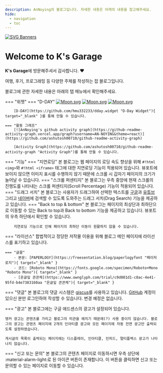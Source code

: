 ```yaml
---
description: AnNoying의 블로그입니다. 자세한 내용은 아래의 내용을 참고해주세요.
hide:
  - navigation
  - toc
---
```


[![SVG Banners](https://svg-banners.vercel.app/api?type=glitch&text1=K's%20Garage%20👨‍💻&width=800&height=400)](https://github.com/Akshay090/svg-banners)

# Welcome to K's Garage

**K's Garage**에 방문해주셔서 감사합니다. :heart:

여행, 후기, 프로그래밍 등 다양한 주제를 작성하는 잡 블로그입니다.

블로그에 관한 자세한 내용은 아래의 탭 메뉴에서 확인해주세요.

=== "위젯"
    === "D-DAY"
        [![Moon.svg](https://dday-widget.minung.dev/widget?text=New%20Year%20%F0%9F%99%82&date=2026-01-01&startDate=2025-01-01&theme=theme1)](https://dday-widget.minung.dev)
        [![Moon.svg](https://dday-widget.minung.dev/widget?text=Christmas%20%F0%9F%8E%85&date=2025-12-25&startDate=2025-01-01&theme=theme1)](https://dday-widget.minung.dev)
        [![Moon.svg](https://dday-widget.minung.dev/widget?text=Birthday%20%F0%9F%8E%89&date=2025-06-02&startDate=2025-01-01&theme=theme1)](https://dday-widget.minung.dev)

        [D-DAY](https://github.com/hmu332233/dday.widget "D-Day Widget"){ target="_blank" }를 통해 만들 수 있습니다.

    === "활동 그래프"
        [![AnNoying's github activity graph](https://github-readme-activity-graph.vercel.app/graph?username=AN-NOYING&theme=react)](https://github.com/ashutosh00710/github-readme-activity-graph)

        [Activity Graph](https://github.com/ashutosh00710/github-readme-activity-graph "Activity Graph")를 통해 만들 수 있습니다.

=== "기능"
    === "지연로딩"
        본 블로그는 웹 페이지의 로딩 속도 향상을 위해 `#!html <img>`와 `#!html <iframe>` 태그에 대한 지연로딩 기능이 적용되어 있습니다. 뷰포트에 보이지 않으면 이미지 표시를 수행하지 않기 때문에 스크롤 시 갑자기 페이지의 크기가 늘어날 수 있습니다.
    === "스크롤 퍼센티지"
        본 블로그는 우측 중앙에 현재 스크롤의 진행도를 나타내는 스크롤 퍼센티지(Scroll Percentage) 기능이 적용되어 있습니다.
    === "드래그 서치"
        본 블로그는 사용자가 드래그하여 선택한 텍스트를 [구글](https://www.google.com/ "Google")과 [유튜브](https://www.youtube.com/ "YouTube") 그리고 [네이버](https://www.naver.com/ "NAVER")에 검색할 수 있도록 도와주는 드래그 서치(Drag Search) 기능을 제공하고 있습니다.
    === "Back to top & bottom"
        본 블로그는 페이지의 최상단과 최하단으로 이동할 수 있는 Back to top과 Back to bottom 기능을 제공하고 있습니다. 뷰포트의 우측 하단에서 확인할 수 있습니다.

        지연로딩 기능으로 인해 페이지의 최하단 이동이 원활하지 않을 수 있습니다.

=== "라이선스"
    합법적이고 정당한 저작물 이용을 위해 블로그 메인 페이지에 라이선스를 표기하고 있습니다.

    === "글꼴"
        - 본문: [PAPERLOGY](https://freesentation.blog/paperlogyfont "페이저로지"){ target="_blank" }
        - 코드: [Roboto Mono](https://fonts.google.com/specimen/Roboto+Mono "Roboto Mono"){ target="_blank" }
        - [온글잎 콘콘체](https://www.ownglyph.com/trial/c9d001d1-c8ac-4e41-95fd-b4e7383160aa "온글잎 콘콘체"){ target="_blank" }

=== "댓글"
    본 블로그의 댓글 시스템은 [giscus](https://giscus.app/ko "giscus")를 사용하고 있습니다. [GitHub](https://github.com/ "GitHub") 계정이 있으신 분만 로그인하여 작성할 수 있습니다. 변경 예정은 없습니다.

=== "광고"
    본 블로그에는 구글 애드센스의 광고가 설정되어 있습니다. 

    앵커 광고는 콘텐츠를 가리고 블로그의 미관을 헤치기 때문에(?) 사용 중이지 않습니다. 블로그의 광고는 콘텐츠 페이지에 2개의 인아티클 광고와 모든 페이지에 자동 전면 광고만 출력되도록 설정하였습니다.

    게시글의 목록이 출력되는 페이지에는 디스플레이, 인아티클, 인피드, 멀티플렉스 광고가 나타나지 않습니다.

=== "신고 또는 문의"
    본 블로그의 콘텐츠 페이지로 이동하시면 우측 상단에 :material-alarm-light:로 된 아이콘 버튼이 존재합니다. 이 버튼을 클릭하면 신고 또는 문의할 수 있는 페이지로 이동할 수 있습니다.